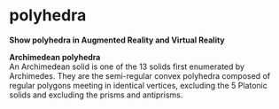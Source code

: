 # polyhedra
 <b>Show polyhedra in Augmented Reality and Virtual Reality</b>
 
 <b>Archimedean polyhedra</b>
 <br>An Archimedean solid is one of the 13 solids first enumerated by Archimedes. They are the semi-regular convex polyhedra composed of regular polygons meeting in identical vertices, excluding the 5 Platonic solids and excluding the prisms and antiprisms.
